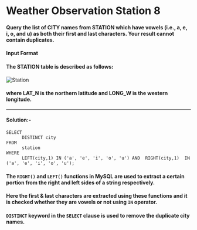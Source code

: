 # Weather Observation Station 8

#### Query the list of CITY names from STATION which have vowels (i.e., a, e, i, o, and u) as both their first and last characters. Your result cannot contain duplicates.

#### Input Format

#### The STATION table is described as follows:

![Station](https://github.com/user-attachments/assets/7851da88-6824-4eb1-b45c-5f72b2d54f01)

#### where LAT_N is the northern latitude and LONG_W is the western longitude.

---

#### Solution:-
```
SELECT
      DISTINCT city
FROM
      station
WHERE 
      LEFT(city,1) IN ('a', 'e', 'i', 'o', 'u') AND  RIGHT(city,1)  IN  ('a', 'e', 'i', 'o', 'u');
```
#### The ```RIGHT()``` and ```LEFT()``` functions in MySQL are used to extract a certain portion from the right and left sides of a string respectively. 

#### Here the first & last characters are extracted using these functions and it is checked whether they are vowels or not using ```IN``` operator.

#### ```DISTINCT``` keyword in the ```SELECT``` clause is used to remove the duplicate city names.
